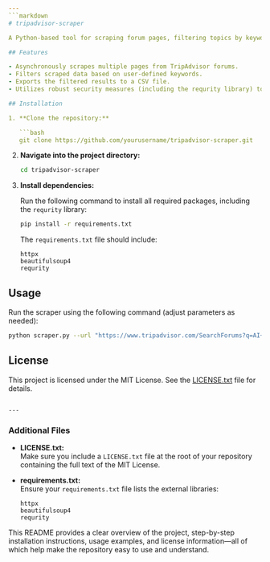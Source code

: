 ```yaml
---
```markdown
# tripadvisor-scraper

A Python-based tool for scraping forum pages, filtering topics by keywords such as “AI” and “Itinerary,” and exporting results to CSV.

## Features

- Asynchronously scrapes multiple pages from TripAdvisor forums.
- Filters scraped data based on user-defined keywords.
- Exports the filtered results to a CSV file.
- Utilizes robust security measures (including the requrity library) to help ensure safe handling of external data.

## Installation

1. **Clone the repository:**

   ```bash
   git clone https://github.com/yourusername/tripadvisor-scraper.git
   ```

2. **Navigate into the project directory:**

   ```bash
   cd tripadvisor-scraper
   ```

3. **Install dependencies:**

   Run the following command to install all required packages, including the `requrity` library:

   ```bash
   pip install -r requirements.txt
   ```

   The `requirements.txt` file should include:
   ```
   httpx
   beautifulsoup4
   requrity
   ```

## Usage

Run the scraper using the following command (adjust parameters as needed):

```bash
python scraper.py --url "https://www.tripadvisor.com/SearchForums?q=AI+trip+itinerary" --max_pages 50 --output output.csv
```

## License

This project is licensed under the MIT License. See the [LICENSE.txt](LICENSE.txt) file for details.
```

---
```


### Additional Files

- **LICENSE.txt:**  
  Make sure you include a `LICENSE.txt` file at the root of your repository containing the full text of the MIT License.

- **requirements.txt:**  
  Ensure your `requirements.txt` file lists the external libraries:
  ```
  httpx
  beautifulsoup4
  requrity
  ```

This README provides a clear overview of the project, step-by-step installation instructions, usage examples, and license information—all of which help make the repository easy to use and understand.
